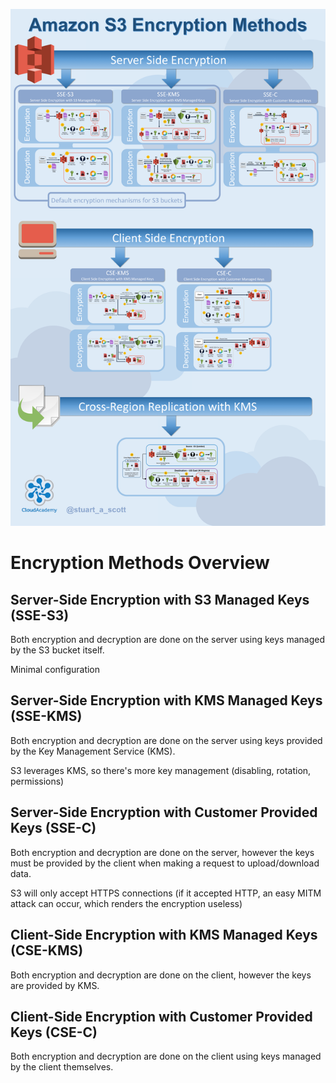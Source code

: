 ![S3 Encryption Infographic](./assets/s3-encryption-infographic.png)

# Encryption Methods Overview

## Server-Side Encryption with S3 Managed Keys (SSE-S3)

Both encryption and decryption are done on the server using keys managed by the S3 bucket itself.

Minimal configuration

## Server-Side Encryption with KMS Managed Keys (SSE-KMS)

Both encryption and decryption are done on the server using keys provided by the Key Management Service (KMS).

S3 leverages KMS, so there's more key management (disabling, rotation, permissions)

## Server-Side Encryption with Customer Provided Keys (SSE-C)

Both encryption and decryption are done on the server, however the keys must be provided by the client when making a request to upload/download data.

S3 will only accept HTTPS connections (if it accepted HTTP, an easy MITM attack can occur, which renders the encryption useless)

## Client-Side Encryption with KMS Managed Keys (CSE-KMS)

Both encryption and decryption are done on the client, however the keys are provided by KMS.

## Client-Side Encryption with Customer Provided Keys (CSE-C)

Both encryption and decryption are done on the client using keys managed by the client themselves.
